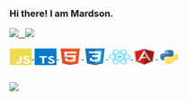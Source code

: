 ### Hi there! I am Mardson.

<div>
  <a href="https://github.com/mardsonferreira">
    <img height="180em" src="https://github-readme-stats.vercel.app/api?username=mardsonferreira&show_icons=true&theme=vue-dark&include_all_commits=true&count_private=true" />
    &nbsp;
    <img height="180em" src="https://github-readme-stats.vercel.app/api/top-langs?username=mardsonferreira&layout=compact&langs_count=16&theme=vue-dark" />
<div>
  
<div style="inline_block"><br>
  <img align="center" alt="mards-Js" height="30" width="40" src="https://raw.githubusercontent.com/devicons/devicon/master/icons/javascript/javascript-plain.svg" />
  <img align="center" alt="mards-Js" height="30" width="40" src="https://raw.githubusercontent.com/devicons/devicon/master/icons/typescript/typescript-plain.svg" />
   <img align="center" alt="mards-Js" height="30" width="40" src="https://raw.githubusercontent.com/devicons/devicon/master/icons/html5/html5-original.svg" />
   <img align="center" alt="mards-Js" height="30" width="40" src="https://raw.githubusercontent.com/devicons/devicon/master/icons/css3/css3-original.svg" />
  <img align="center" alt="mards-Js" height="30" width="40" src="https://raw.githubusercontent.com/devicons/devicon/master/icons/react/react-original.svg" />
   <img align="center" alt="mards-Js" height="30" width="40" src="https://raw.githubusercontent.com/devicons/devicon/master/icons/angularjs/angularjs-original.svg" />
   <img align="center" alt="mards-Js" height="30" width="40" src="https://raw.githubusercontent.com/devicons/devicon/master/icons/python/python-original.svg" />
</div>
  
  ##
  
  <div>
    <a href="https://www.linkedin.com/in/mardsonferreira/" target="_blank"> <img src="https://img.shields.io/badge/linkedIn-%230077B5?style=for-the-badge&logo=linkedin&logoColor=white" target="_blank" /> </a>
  </div>

